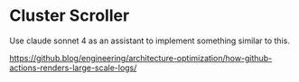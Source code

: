 # Cluster Scroller
Use claude sonnet 4 as an assistant to implement something similar to this.

https://github.blog/engineering/architecture-optimization/how-github-actions-renders-large-scale-logs/